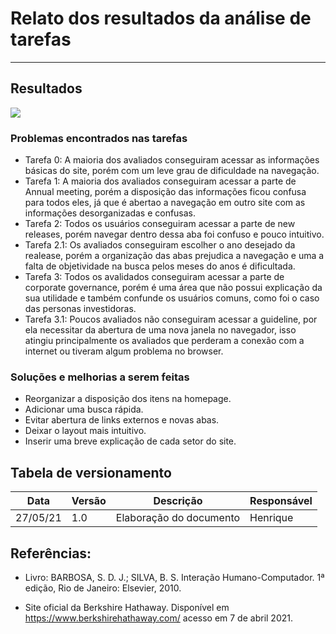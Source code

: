 # Relato dos resultados da análise de tarefas

-------------------------------------------------
## Resultados

![](https://raw.githubusercontent.com/Interacao-Humano-Computador/2020.2-Grupo5/main/Imagens/hta.jpeg)

### Problemas encontrados nas tarefas

* Tarefa 0: A maioria dos avaliados conseguiram acessar as informações básicas do site, porém com um leve grau de dificuldade na navegação.
* Tarefa 1: A maioria dos avaliados conseguiram acessar a parte de Annual meeting, porém a disposição das informações ficou confusa para todos eles, já que é abertao a navegação em outro site com as informações desorganizadas e confusas.
* Tarefa 2: Todos os usuários conseguiram acessar a parte de new releases, porém navegar dentro dessa aba foi confuso e pouco intuitivo.
* Tarefa 2.1: Os avaliados conseguiram escolher o ano desejado da realease, porém a organização das abas prejudica a navegação e uma a falta de objetividade na busca pelos meses do anos é dificultada.
* Tarefa 3: Todos os avalidados conseguiram acessar a parte de corporate governance, porém é uma área que não possui explicação da sua utilidade e também confunde os usuários comuns, como foi o caso das personas investidoras.
* Tarefa 3.1: Poucos avaliados não conseguiram acessar a guideline, por ela necessitar da abertura de uma nova janela no navegador, isso atingiu principalmente os avaliados que perderam a conexão com a internet ou tiveram algum problema no browser.

### Soluções e melhorias a serem feitas

* Reorganizar a disposição dos itens na homepage.
* Adicionar uma busca rápida.
* Evitar abertura de links externos e novas abas.
* Deixar o layout mais intuitivo.
* Inserir uma breve explicação de cada setor do site.

## Tabela de versionamento

Data     | Versão      | Descrição                | Responsável 
-------- | --------    | -------------            | --------
27/05/21 | 1.0         | Elaboração do documento  | Henrique

## Referências: 

* Livro: BARBOSA, S. D. J.; SILVA, B. S. Interação Humano-Computador. 1ª edição, Rio de Janeiro: Elsevier, 2010.

* Site oficial da Berkshire Hathaway. Disponível em <https://www.berkshirehathaway.com/> acesso em 7 de abril 2021.
